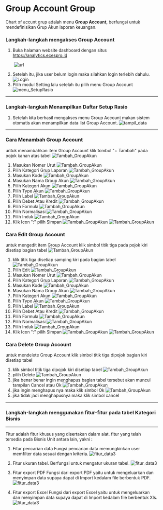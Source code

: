 # Group Account Group

<!-- ## Judul -->

Chart of accunt grup adalah menu **Group Account**, berfungsi untuk mendefinisikan Grup Akun laporan keuangan.

<!-- # Bagaimana Menjalankan menu Account Group -->

### __Langkah-langkah mengakses Group Account__
1. Buka halaman website dashboard dengan situs https://analytics.ecespro.id

&nbsp;&nbsp;&nbsp;&nbsp;&nbsp;&nbsp;&nbsp;![url](../../static/img/KategoriBisnis/Url.png)

2. Setelah itu, jika user belum login maka silahkan login terlebih dahulu.
![Login](../../static/img/KategoriBisnis/26.png)
3. Pilih modul Setting lalu setelah itu pilih menu Group Account
![menu_SetupRasio](../../static/img/GroupAccount/GroupAccount.png)

---

### __Langkah-langkah Menampilkan Daftar Setup Rasio__
1. Setelah kita berhasil mengakses menu Group Account makan sistem otomatis akan menampilkan data list Group Account.
![tampil_data](../../static/img/GroupAccount/V1.png)

---

### __Cara Menambah Group Account__
untuk menambahkan item Group Account klik tombol "+ Tambah" pada pojok kanan atas tabel
![Tambah_GroupAkun](../../static/img/GroupAccount/T0.png)
1.  Masukan Nomer Urut
![Tambah_GroupAkun](../../static/img/GroupAccount/T1.png)
2.  Pilih Kategori Grup Laporan
![Tambah_GroupAkun](../../static/img/GroupAccount/T2.png)
3.  Masukan Kode
![Tambah_GroupAkun](../../static/img/GroupAccount/T3.png)
4.  Masukan Nama Group Akun
![Tambah_GroupAkun](../../static/img/GroupAccount/T4.png)
5.  Pilih Kategori Akun
![Tambah_GroupAkun](../../static/img/GroupAccount/T5.png)
5.  Pilih Type Akun
![Tambah_GroupAkun](../../static/img/GroupAccount/T6.png)
6.  Pilih Label
![Tambah_GroupAkun](../../static/img/GroupAccount/T7.png)
7.  Pilih Debet Atau Kredit
![Tambah_GroupAkun](../../static/img/GroupAccount/T8.png)
8.  Pilih Formula
![Tambah_GroupAkun](../../static/img/GroupAccount/T9.png)
9.  Pilih Normalisasi
![Tambah_GroupAkun](../../static/img/GroupAccount/T10.png)
10. Pilih Induk
![Tambah_GroupAkun](../../static/img/GroupAccount/T11.png)
11.  Klik Icon ":" pilih Simpan
![Tambah_GroupAkun](../../static/img/GroupAccount/T12.png)
![Tambah_GroupAkun](../../static/img/GroupAccount/T13.png)

### Cara Edit Group Account
untuk mengedit item Group Account klik simbol titik tiga pada pojok kiri disetiap bagian tabel
![Tambah_GroupAkun](../../static/img/GroupAccount/E0.png)
1. klik titik tiga disetiap samping kiri pada bagian tabel
![Tambah_GroupAkun](../../static/img/GroupAccount/E0.png)
2. Pilih Edit
![Tambah_GroupAkun](../../static/img/GroupAccount/E1.png)
2.  Masukan Nomer Urut
![Tambah_GroupAkun](../../static/img/GroupAccount/E2.png)
3.  Pilih Kategori Grup Laporan
![Tambah_GroupAkun](../../static/img/GroupAccount/E3.png)
4.  Masukan Kode
![Tambah_GroupAkun](../../static/img/GroupAccount/E4.png)
5.  Masukan Nama Group Akun
![Tambah_GroupAkun](../../static/img/GroupAccount/E5.png)
6.  Pilih Kategori Akun
![Tambah_GroupAkun](../../static/img/GroupAccount/E6.png)
7.  Pilih Type Akun
![Tambah_GroupAkun](../../static/img/GroupAccount/E7.png)
8.  Pilih Label
![Tambah_GroupAkun](../../static/img/GroupAccount/E8.png)
9.  Pilih Debet Atau Kredit
![Tambah_GroupAkun](../../static/img/GroupAccount/E9.png)
10.  Pilih Formula
![Tambah_GroupAkun](../../static/img/GroupAccount/E10.png)
11.  Pilih Normalisasi
![Tambah_GroupAkun](../../static/img/GroupAccount/E11.png)
12. Pilih Induk
![Tambah_GroupAkun](../../static/img/GroupAccount/E12.png)
13.  Klik Icon ":" pilih Simpan
![Tambah_GroupAkun](../../static/img/GroupAccount/E13.png)
![Tambah_GroupAkun](../../static/img/GroupAccount/E14.png)


### Cara Delete Group Account
untuk mendelete Group Account klik simbol titik tiga dipojok bagian kiri disetiap tabel
1. klik simbol titik tiga dipojok kiri disetiap tabel
![Tambah_GroupAkun](../../static/img/GroupAccount/E0.png)
2. pilih Delete
![Tambah_GroupAkun](../../static/img/GroupAccount/D1.png)
3. jika benar benar ingin menghapus bagian tabel tersebut akan muncul tampilan Cancel atau Ok 
![Tambah_GroupAkun](../../static/img/GroupAccount/D3.png)
4. jika ingin menghapus nya maka klik simbol Ok
![Tambah_GroupAkun](../../static/img/GroupAccount/D2.png)
5. jika tidak jadi menghapusnya maka klik simbol cancel

---

### __Langkah-langkah menggunakan fitur-fitur pada tabel Kategori Bisnis__
---
Fitur adalah fitur khusus yang disertakan dalam alat. fitur yang telah tersedia pada Bisnis Unit antara lain, yakni :

1. Fitur pencarian data
Fungsi pencarian data memungkinkan user memfilter data sesuai dengan kriteria.
![fitur_data3](../../static/img/GroupAccount/Search.png)

<!-- 2. Fitur show/Hide tabel
Fungsi show/hide tabel adalah untuk menampilkan atau menyembunyikan field pada tabel.
![fitur_data3](../../static/img/GroupAccount/U.png) -->

2. Fitur ukuran tabel.
Berfungsi untuk mengatur ukuran tabel.
![fitur_data3](../../static/img/GroupAccount/UT.png)

3. Fitur export PDF
Fungsi dari export PDF yaitu untuk mengeluarkan dan menyimpan data supaya dapat di Import kedalam file berbentuk PDF.
![fitur_data3](../../static/img/GroupAccount/ExportPDF.png)

4. Fitur export Excel
Fungsi dari export Excel yaitu untuk mengeluarkan dan menyimpan data supaya dapat di Import kedalam file berbentuk Xls.
![fitur_data3](../../static/img/GroupAccount/ExportExcel.png)



